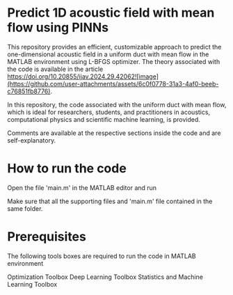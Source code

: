 # Predict 1D acoustic field with mean flow using PINNs
This repository provides an efficient, customizable approach to predict the one-dimensional acoustic field in a uniform duct with mean flow in the MATLAB environment using L-BFGS optimizer. The theory associated with the code is available in the article https://doi.org/10.20855/ijav.2024.29.42062![image](https://github.com/user-attachments/assets/6c0f0778-31a3-4af0-beeb-c76851fb8776). 

In this repository, the code associated with the uniform duct with mean flow, which is ideal for researchers, students, and practitioners in acoustics, computational physics and scientific machine learning, is provided.

Comments are available at the respective sections inside the code and are self-explanatory.

# How to run the code
Open the file 'main.m' in the MATLAB editor and run

Make sure that all the supporting files and 'main.m' file contained in the same folder.

# Prerequisites
The following tools boxes are required to run the code in MATLAB environment

Optimization Toolbox
Deep Learning Toolbox
Statistics and Machine Learning Toolbox
